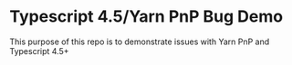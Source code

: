 # Typescript 4.5/Yarn PnP Bug Demo

This purpose of this repo is to demonstrate issues with Yarn PnP and Typescript 4.5+